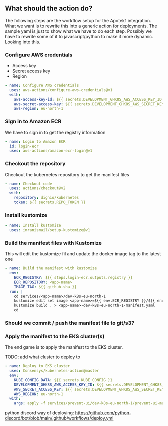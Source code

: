 ## What should the action do?

The following steps are the workflow setup for the Apotek1 integration. What we want is to rewrite this into a generic action for deployments.
The sample yaml is just to show what we have to do each step. Possibly we have to rewrite some of it to javascript/python to make it more dynamic. Looking into this.

### Configure AWS credentials

- Access key
- Secret access key
- Region

```yaml
- name: Configure AWS credentials
  uses: aws-actions/configure-aws-credentials@v1
  with:
    aws-access-key-id: ${{ secrets.DEVELOPMENT_GHK8S_AWS_ACCESS_KEY_ID }}
    aws-secret-access-key: ${{ secrets.DEVELOPMENT_GHK8S_AWS_SECRET_KEY_ID }}
    aws-region: eu-north-1
```

### Sign in to Amazon ECR

We have to sign in to get the registry information

```yaml
- name: Login to Amazon ECR
  id: login-ecr
  uses: aws-actions/amazon-ecr-login@v1
```

### Checkout the repository

Checkout the kubernetes repository to get the manifest files

```yaml
- name: Checkout code
  uses: actions/checkout@v2
  with:
    repository: dignio/kubernetes
    token: ${{ secrets.REPO_TOKEN }}
```

### Install kustomize

```yaml
- name: Install kustomize
  uses: imranismail/setup-kustomize@v1
```

### Build the manifest files with Kustomize

This will edit the kustomize fil and update the docker image tag to the latest one

```yaml
- name: Build the manifest with kustomize
  env:
    ECR_REGISTRY: ${{ steps.login-ecr.outputs.registry }}
    ECR_REPOSITORY: <app-name>
    IMAGE_TAG: ${{ github.sha }}
  run: |
    cd services/<app-name>/dev-k8s-eu-north-1
    kustomize edit set image <app-name>=${{ env.ECR_REGISTRY }}/${{ env.ECR_REPOSITORY }}:${{ env.IMAGE_TAG }}
    kustomize build . > <app-name>-dev-k8s-eu-north-1-manifest.yaml
    cd
```

### Should we commit / push the manifest file to git/s3?

### Apply the manifest to the EKS cluster(s)

The end game is to apply the manifest to the EKS cluster.

TODO: add what cluster to deploy to

```yaml
- name: Deploy to EKS cluster
  uses: Consensys/kubernetes-action@master
  env:
    KUBE_CONFIG_DATA: ${{ secrets.KUBE_CONFIG }}
    DEVELOPMENT_GHK8S_AWS_ACCESS_KEY_ID: ${{ secrets.DEVELOPMENT_GHK8S_AWS_ACCESS_KEY_ID }}
    AWS_SECRET_ACCESS_KEY: ${{ secrets.DEVELOPMENT_GHK8S_AWS_SECRET_KEY_ID }}
    AWS_REGION: eu-north-1
  with:
    args: apply -f services/prevent-ui/dev-k8s-eu-north-1/prevent-ui-manifest.yaml
```

python discord way of deploying: https://github.com/python-discord/bot/blob/main/.github/workflows/deploy.yml
